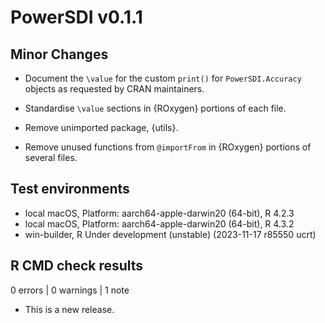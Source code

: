 # PowerSDI v0.1.1

## Minor Changes

* Document the `\value` for the custom `print()` for `PowerSDI.Accuracy` objects as requested by CRAN maintainers.

* Standardise `\value` sections in {ROxygen} portions of each file.

* Remove unimported package, {utils}.

* Remove unused functions from `@importFrom` in {ROxygen} portions of several files.

## Test environments

 - local macOS, Platform: aarch64-apple-darwin20 (64-bit), R 4.2.3
 - local macOS, Platform: aarch64-apple-darwin20 (64-bit), R 4.3.2
 - win-builder, R Under development (unstable) (2023-11-17 r85550 ucrt)
 
## R CMD check results

0 errors | 0 warnings | 1 note

* This is a new release.
